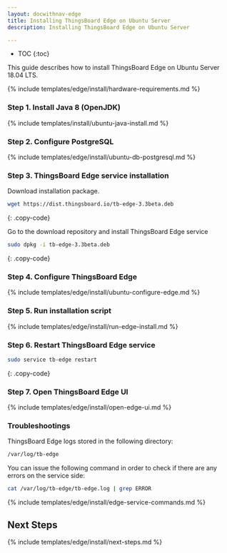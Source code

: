 ```yaml
---
layout: docwithnav-edge
title: Installing ThingsBoard Edge on Ubuntu Server
description: Installing ThingsBoard Edge on Ubuntu Server

---
```


* TOC
{:toc}

This guide describes how to install ThingsBoard Edge on Ubuntu Server 18.04 LTS.

{% include templates/edge/install/hardware-requirements.md %}

### Step 1. Install Java 8 (OpenJDK) 

{% include templates/install/ubuntu-java-install.md %}

### Step 2. Configure PostgreSQL

{% include templates/edge/install/ubuntu-db-postgresql.md %}

### Step 3. ThingsBoard Edge service installation

Download installation package.

```bash
wget https://dist.thingsboard.io/tb-edge-3.3beta.deb
```
{: .copy-code}

Go to the download repository and install ThingsBoard Edge service

```bash
sudo dpkg -i tb-edge-3.3beta.deb
```
{: .copy-code}

### Step 4. Configure ThingsBoard Edge

{% include templates/edge/install/ubuntu-configure-edge.md %}

### Step 5. Run installation script

{% include templates/edge/install/run-edge-install.md %} 

### Step 6. Restart ThingsBoard Edge service

```bash
sudo service tb-edge restart
```
{: .copy-code}

### Step 7. Open ThingsBoard Edge UI

{% include templates/edge/install/open-edge-ui.md %} 

### Troubleshootings

ThingsBoard Edge logs stored in the following directory:
 
```bash
/var/log/tb-edge
```

You can issue the following command in order to check if there are any errors on the service side:
 
```bash
cat /var/log/tb-edge/tb-edge.log | grep ERROR
```

{% include templates/edge/install/edge-service-commands.md %} 

## Next Steps

{% include templates/edge/install/next-steps.md %}
